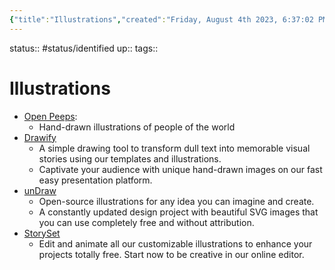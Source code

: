 ```yaml
---
{"title":"Illustrations","created":"Friday, August 4th 2023, 6:37:02 PM +03:00","modified":"Monday, September 4th 2023, 9:47:42 PM +03:00","dg-publish":true,"dg-path":"Resources/07.01 Illustrations.md","permalink":"/resources/07-01-illustrations/","dgPassFrontmatter":true,"updated":"Monday, September 4th 2023, 9:47:42 PM +03:00"}
---
```



status:: #status/identified 
up:: 
tags::

# Illustrations

- [Open Peeps](https://blush.design):
	- Hand-drawn illustrations of people of the world
- [Drawify](https://drawify.com/)
	- A simple drawing tool to transform dull text into memorable visual stories using our templates and illustrations.
	- Captivate your audience with unique hand-drawn images on our fast easy presentation platform.
- [unDraw](https://undraw.co/)
	- Open-source illustrations for any idea you can imagine and create.
	- A constantly updated design project with beautiful SVG images that you can use completely free and without attribution.
- [StorySet](https://storyset.com/)
	- Edit and animate all our customizable illustrations to enhance your projects totally free. Start now to be creative in our online editor.

